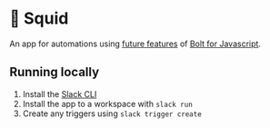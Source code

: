 # 🦑 Squid

An app for automations using [future features][future] of [Bolt for Javascript][bolt_js_future].

## Running locally

1. Install the [Slack CLI][slack_cli]
2. Install the app to a workspace with `slack run`
3. Create any triggers using `slack trigger create`

<!-- a collection of links -->
[future]: https://slack.dev/bolt-js/future/getting-started
[bolt_js_future]: https://github.com/slackapi/bolt-js/tree/next-gen
[slack_cli]: https://api.slack.com/automation/cli/install